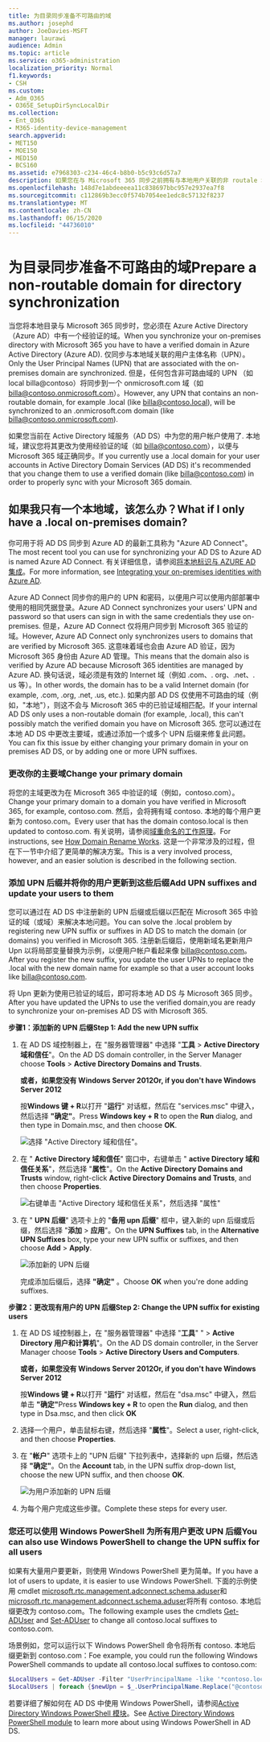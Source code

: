 ```yaml
---
title: 为目录同步准备不可路由的域
ms.author: josephd
author: JoeDavies-MSFT
manager: laurawi
audience: Admin
ms.topic: article
ms.service: o365-administration
localization_priority: Normal
f1.keywords:
- CSH
ms.custom:
- Adm_O365
- O365E_SetupDirSyncLocalDir
ms.collection:
- Ent_O365
- M365-identity-device-management
search.appverid:
- MET150
- MOE150
- MED150
- BCS160
ms.assetid: e7968303-c234-46c4-b8b0-b5c93c6d57a7
description: 如果您在与 Microsoft 365 同步之前拥有与本地用户关联的非 routale 域，请了解要执行的操作。
ms.openlocfilehash: 148d7e1abdeeeea11c838697bbc957e2937ea7f8
ms.sourcegitcommit: c112869b3ecc0f574b7054ee1edc8c57132f8237
ms.translationtype: MT
ms.contentlocale: zh-CN
ms.lasthandoff: 06/15/2020
ms.locfileid: "44736010"
---
```

# <a name="prepare-a-non-routable-domain-for-directory-synchronization"></a><span data-ttu-id="933ac-103">为目录同步准备不可路由的域</span><span class="sxs-lookup"><span data-stu-id="933ac-103">Prepare a non-routable domain for directory synchronization</span></span>
<span data-ttu-id="933ac-104">当您将本地目录与 Microsoft 365 同步时，您必须在 Azure Active Directory （Azure AD）中有一个经验证的域。</span><span class="sxs-lookup"><span data-stu-id="933ac-104">When you synchronize your on-premises directory with Microsoft 365 you have to have a verified domain in Azure Active Directory (Azure AD).</span></span> <span data-ttu-id="933ac-105">仅同步与本地域关联的用户主体名称（UPN）。</span><span class="sxs-lookup"><span data-stu-id="933ac-105">Only the User Principal Names (UPN) that are associated with the on-premises domain are synchronized.</span></span> <span data-ttu-id="933ac-106">但是，任何包含非可路由域的 UPN （如 local billa@contoso）将同步到一个 onmicrosoft.com 域（如 billa@contoso.onmicrosoft.com）。</span><span class="sxs-lookup"><span data-stu-id="933ac-106">However, any UPN that contains an non-routable domain, for example .local (like billa@contoso.local), will be synchronized to an .onmicrosoft.com domain (like billa@contoso.onmicrosoft.com).</span></span> 

<span data-ttu-id="933ac-107">如果您当前在 Active Directory 域服务（AD DS）中为您的用户帐户使用了. 本地域，建议您将其更改为使用经验证的域（如 billa@contoso.com），以便与 Microsoft 365 域正确同步。</span><span class="sxs-lookup"><span data-stu-id="933ac-107">If you currently use a .local domain for your user accounts in Active Directory Domain Services (AD DS) it's recommended that you change them to use a verified domain (like billa@contoso.com) in order to properly sync with your Microsoft 365 domain.</span></span>
  
## <a name="what-if-i-only-have-a-local-on-premises-domain"></a><span data-ttu-id="933ac-108">如果我只有一个本地域，该怎么办？</span><span class="sxs-lookup"><span data-stu-id="933ac-108">What if I only have a .local on-premises domain?</span></span>

<span data-ttu-id="933ac-109">你可用于将 AD DS 同步到 Azure AD 的最新工具称为 "Azure AD Connect"。</span><span class="sxs-lookup"><span data-stu-id="933ac-109">The most recent tool you can use for synchronizing your AD DS to Azure AD is named Azure AD Connect.</span></span> <span data-ttu-id="933ac-110">有关详细信息，请参阅[将本地标识与 AZURE AD 集成](https://docs.microsoft.com/azure/architecture/reference-architectures/identity/azure-ad)。</span><span class="sxs-lookup"><span data-stu-id="933ac-110">For more information, see [Integrating your on-premises identities with Azure AD](https://docs.microsoft.com/azure/architecture/reference-architectures/identity/azure-ad).</span></span>
  
<span data-ttu-id="933ac-111">Azure AD Connect 同步你的用户的 UPN 和密码，以便用户可以使用内部部署中使用的相同凭据登录。</span><span class="sxs-lookup"><span data-stu-id="933ac-111">Azure AD Connect synchronizes your users' UPN and password so that users can sign in with the same credentials they use on-premises.</span></span> <span data-ttu-id="933ac-112">但是，Azure AD Connect 仅将用户同步到 Microsoft 365 验证的域。</span><span class="sxs-lookup"><span data-stu-id="933ac-112">However, Azure AD Connect only synchronizes users to domains that are verified by Microsoft 365.</span></span> <span data-ttu-id="933ac-113">这意味着域也会由 Azure AD 验证，因为 Microsoft 365 身份由 Azure AD 管理。</span><span class="sxs-lookup"><span data-stu-id="933ac-113">This means that the domain also is verified by Azure AD because Microsoft 365 identities are managed by Azure AD.</span></span> <span data-ttu-id="933ac-114">换句话说，域必须是有效的 Internet 域（例如 .com、. org、.net、. us 等）。</span><span class="sxs-lookup"><span data-stu-id="933ac-114">In other words, the domain has to be a valid Internet domain (for example, .com, .org, .net, .us, etc.).</span></span> <span data-ttu-id="933ac-115">如果内部 AD DS 仅使用不可路由的域（例如，"本地"），则这不会与 Microsoft 365 中的已验证域相匹配。</span><span class="sxs-lookup"><span data-stu-id="933ac-115">If your internal AD DS only uses a non-routable domain (for example, .local), this can't possibly match the verified domain you have on Microsoft 365.</span></span> <span data-ttu-id="933ac-116">您可以通过在本地 AD DS 中更改主要域，或通过添加一个或多个 UPN 后缀来修复此问题。</span><span class="sxs-lookup"><span data-stu-id="933ac-116">You can fix this issue by either changing your primary domain in your on premises AD DS, or by adding one or more UPN suffixes.</span></span>
  
### <a name="change-your-primary-domain"></a><span data-ttu-id="933ac-117">**更改你的主要域**</span><span class="sxs-lookup"><span data-stu-id="933ac-117">**Change your primary domain**</span></span>

<span data-ttu-id="933ac-118">将您的主域更改为在 Microsoft 365 中验证的域（例如，contoso.com）。</span><span class="sxs-lookup"><span data-stu-id="933ac-118">Change your primary domain to a domain you have verified in Microsoft 365, for example, contoso.com.</span></span> <span data-ttu-id="933ac-119">然后，会将拥有域 contoso. 本地的每个用户更新为 contoso.com。</span><span class="sxs-lookup"><span data-stu-id="933ac-119">Every user that has the domain contoso.local is then updated to contoso.com.</span></span> <span data-ttu-id="933ac-120">有关说明，请参阅[域重命名的工作原理](https://go.microsoft.com/fwlink/p/?LinkId=624174)。</span><span class="sxs-lookup"><span data-stu-id="933ac-120">For instructions, see [How Domain Rename Works](https://go.microsoft.com/fwlink/p/?LinkId=624174).</span></span> <span data-ttu-id="933ac-121">这是一个非常涉及的过程，但在下一节中介绍了更简单的解决方案。</span><span class="sxs-lookup"><span data-stu-id="933ac-121">This is a very involved process, however, and an easier solution is described in the following section.</span></span>
  
### <a name="add-upn-suffixes-and-update-your-users-to-them"></a><span data-ttu-id="933ac-122">**添加 UPN 后缀并将你的用户更新到这些后缀**</span><span class="sxs-lookup"><span data-stu-id="933ac-122">**Add UPN suffixes and update your users to them**</span></span>

<span data-ttu-id="933ac-123">您可以通过在 AD DS 中注册新的 UPN 后缀或后缀以匹配在 Microsoft 365 中验证的域（或域）来解决本地问题。</span><span class="sxs-lookup"><span data-stu-id="933ac-123">You can solve the .local problem by registering new UPN suffix or suffixes in AD DS to match the domain (or domains) you verified in Microsoft 365.</span></span> <span data-ttu-id="933ac-124">注册新后缀后，使用新域名更新用户 Upn 以将局部变量替换为示例，以便用户帐户看起来像 billa@contoso.com。</span><span class="sxs-lookup"><span data-stu-id="933ac-124">After you register the new suffix, you update the user UPNs to replace the .local with the new domain name for example so that a user account looks like billa@contoso.com.</span></span>
  
<span data-ttu-id="933ac-125">将 Upn 更新为使用已验证的域后，即可将本地 AD DS 与 Microsoft 365 同步。</span><span class="sxs-lookup"><span data-stu-id="933ac-125">After you have updated the UPNs to use the verified domain,you are ready to synchronize your on-premises AD DS with Microsoft 365.</span></span>
  
 <span data-ttu-id="933ac-126">**步骤1：添加新的 UPN 后缀**</span><span class="sxs-lookup"><span data-stu-id="933ac-126">**Step 1: Add the new UPN suffix**</span></span>
  
1. <span data-ttu-id="933ac-127">在 AD DS 域控制器上，在 "服务器管理器" 中选择 "**工具** \> **Active Directory 域和信任**"。</span><span class="sxs-lookup"><span data-stu-id="933ac-127">On the AD DS domain controller, in the Server Manager choose **Tools** \> **Active Directory Domains and Trusts**.</span></span>
    
    <span data-ttu-id="933ac-128">**或者，如果您没有 Windows Server 2012**</span><span class="sxs-lookup"><span data-stu-id="933ac-128">**Or, if you don't have Windows Server 2012**</span></span>
    
    <span data-ttu-id="933ac-129">按**Windows 键 + R**以打开 "**运行**" 对话框，然后在 "services.msc" 中键入，然后选择 **"确定"**。</span><span class="sxs-lookup"><span data-stu-id="933ac-129">Press **Windows key + R** to open the **Run** dialog, and then type in Domain.msc, and then choose **OK**.</span></span>
    
    ![选择 "Active Directory 域和信任"。](media/46b6e007-9741-44af-8517-6f682e0ac974.png)
  
2. <span data-ttu-id="933ac-131">在 " **Active Directory 域和信任**" 窗口中，右键单击 " **active Directory 域和信任关系**"，然后选择 "**属性**"。</span><span class="sxs-lookup"><span data-stu-id="933ac-131">On the **Active Directory Domains and Trusts** window, right-click **Active Directory Domains and Trusts**, and then choose **Properties**.</span></span>
    
    ![右键单击 "Active Directory 域和信任关系"，然后选择 "属性"](media/39d20812-ffb5-4ba9-8d7b-477377ac360d.png)
  
3. <span data-ttu-id="933ac-133">在 " **UPN 后缀**" 选项卡上的 "**备用 upn 后缀**" 框中，键入新的 upn 后缀或后缀，然后选择 "**添加** \> **应用**"。</span><span class="sxs-lookup"><span data-stu-id="933ac-133">On the **UPN Suffixes** tab, in the **Alternative UPN Suffixes** box, type your new UPN suffix or suffixes, and then choose **Add** \> **Apply**.</span></span>
    
    ![添加新的 UPN 后缀](media/a4aaf919-7adf-469a-b93f-83ef284c0915.PNG)
  
    <span data-ttu-id="933ac-135">完成添加后缀后，选择 **"确定"** 。</span><span class="sxs-lookup"><span data-stu-id="933ac-135">Choose **OK** when you're done adding suffixes.</span></span> 
    
 <span data-ttu-id="933ac-136">**步骤2：更改现有用户的 UPN 后缀**</span><span class="sxs-lookup"><span data-stu-id="933ac-136">**Step 2: Change the UPN suffix for existing users**</span></span>
  
1. <span data-ttu-id="933ac-137">在 AD DS 域控制器上，在 "服务器管理器" 中选择 "**工具**" " \> **Active Directory 用户和计算机**"。</span><span class="sxs-lookup"><span data-stu-id="933ac-137">On the AD DS domain controller, in the Server Manager choose **Tools** \> **Active Directory Users and Computers**.</span></span>
    
    <span data-ttu-id="933ac-138">**或者，如果您没有 Windows Server 2012**</span><span class="sxs-lookup"><span data-stu-id="933ac-138">**Or, if you don't have Windows Server 2012**</span></span>
    
    <span data-ttu-id="933ac-139">按**Windows 键 + R**以打开 "**运行**" 对话框，然后在 "dsa.msc" 中键入，然后单击 **"确定"**</span><span class="sxs-lookup"><span data-stu-id="933ac-139">Press **Windows key + R** to open the **Run** dialog, and then type in Dsa.msc, and then click **OK**</span></span>
    
2. <span data-ttu-id="933ac-140">选择一个用户，单击鼠标右键，然后选择 "**属性**"。</span><span class="sxs-lookup"><span data-stu-id="933ac-140">Select a user, right-click, and then choose **Properties**.</span></span>
    
3. <span data-ttu-id="933ac-141">在 "**帐户**" 选项卡上的 "UPN 后缀" 下拉列表中，选择新的 upn 后缀，然后选择 **"确定"**。</span><span class="sxs-lookup"><span data-stu-id="933ac-141">On the **Account** tab, in the UPN suffix drop-down list, choose the new UPN suffix, and then choose **OK**.</span></span>
    
    ![为用户添加新的 UPN 后缀](media/54876751-49f0-48cc-b864-2623c4835563.png)
  
4. <span data-ttu-id="933ac-143">为每个用户完成这些步骤。</span><span class="sxs-lookup"><span data-stu-id="933ac-143">Complete these steps for every user.</span></span>
    
   
### <a name="you-can-also-use-windows-powershell-to-change-the-upn-suffix-for-all-users"></a><span data-ttu-id="933ac-144">**您还可以使用 Windows PowerShell 为所有用户更改 UPN 后缀**</span><span class="sxs-lookup"><span data-stu-id="933ac-144">**You can also use Windows PowerShell to change the UPN suffix for all users**</span></span>

<span data-ttu-id="933ac-145">如果有大量用户要更新，则使用 Windows PowerShell 更为简单。</span><span class="sxs-lookup"><span data-stu-id="933ac-145">If you have a lot of users to update, it is easier to use Windows PowerShell.</span></span> <span data-ttu-id="933ac-146">下面的示例使用 cmdlet [microsoft.rtc.management.adconnect.schema.aduser](https://go.microsoft.com/fwlink/p/?LinkId=624312)和[microsoft.rtc.management.adconnect.schema.aduser](https://go.microsoft.com/fwlink/p/?LinkId=624313)将所有 contoso. 本地后缀更改为 contoso.com。</span><span class="sxs-lookup"><span data-stu-id="933ac-146">The following example uses the cmdlets [Get-ADUser](https://go.microsoft.com/fwlink/p/?LinkId=624312) and [Set-ADUser](https://go.microsoft.com/fwlink/p/?LinkId=624313) to change all contoso.local suffixes to contoso.com.</span></span> 

<span data-ttu-id="933ac-147">场景例如，您可以运行以下 Windows PowerShell 命令将所有 contoso. 本地后缀更新到 contoso.com：</span><span class="sxs-lookup"><span data-stu-id="933ac-147">Foe example, you could run the following Windows PowerShell commands to update all contoso.local suffixes to contoso.com:</span></span>
    
  ```powershell
  $LocalUsers = Get-ADUser -Filter "UserPrincipalName -like '*contoso.local'" -Properties userPrincipalName -ResultSetSize $null
  $LocalUsers | foreach {$newUpn = $_.UserPrincipalName.Replace("@contoso.local","@contoso.com"); $_ | Set-ADUser -UserPrincipalName $newUpn}
  ```

<span data-ttu-id="933ac-148">若要详细了解如何在 AD DS 中使用 Windows PowerShell，请参阅[Active Directory Windows PowerShell 模块](https://go.microsoft.com/fwlink/p/?LinkId=624314)。</span><span class="sxs-lookup"><span data-stu-id="933ac-148">See [Active Directory Windows PowerShell module](https://go.microsoft.com/fwlink/p/?LinkId=624314) to learn more about using Windows PowerShell in AD DS.</span></span> 

